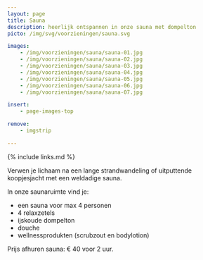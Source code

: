 ```yaml
---
layout: page
title: Sauna
description: heerlijk ontspannen in onze sauna met dompelton
picto: /img/svg/voorzieningen/sauna.svg

images:
    - /img/voorzieningen/sauna/sauna-01.jpg
    - /img/voorzieningen/sauna/sauna-02.jpg
    - /img/voorzieningen/sauna/sauna-03.jpg
    - /img/voorzieningen/sauna/sauna-04.jpg
    - /img/voorzieningen/sauna/sauna-05.jpg
    - /img/voorzieningen/sauna/sauna-06.jpg
    - /img/voorzieningen/sauna/sauna-07.jpg

insert:
    - page-images-top

remove:
    - imgstrip

---
```


{% include links.md %}

Verwen je lichaam na een lange strandwandeling of uitputtende koopjesjacht met een weldadige sauna.

In onze saunaruimte vind je:

- een sauna voor max 4 personen
- 4 relaxzetels
- ijskoude dompelton
- douche
- wellnessprodukten (scrubzout en bodylotion)

Prijs afhuren sauna: € 40 voor 2 uur.
